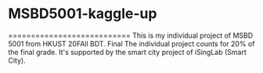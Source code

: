 # MSBD5001-kaggle-up
===========================
This is my individual project of MSBD 5001 from HKUST 20FAll BDT. 
Final
The individual project counts for 20% of the final grade. It's supported by the smart city project of iSingLab (Smart City).
